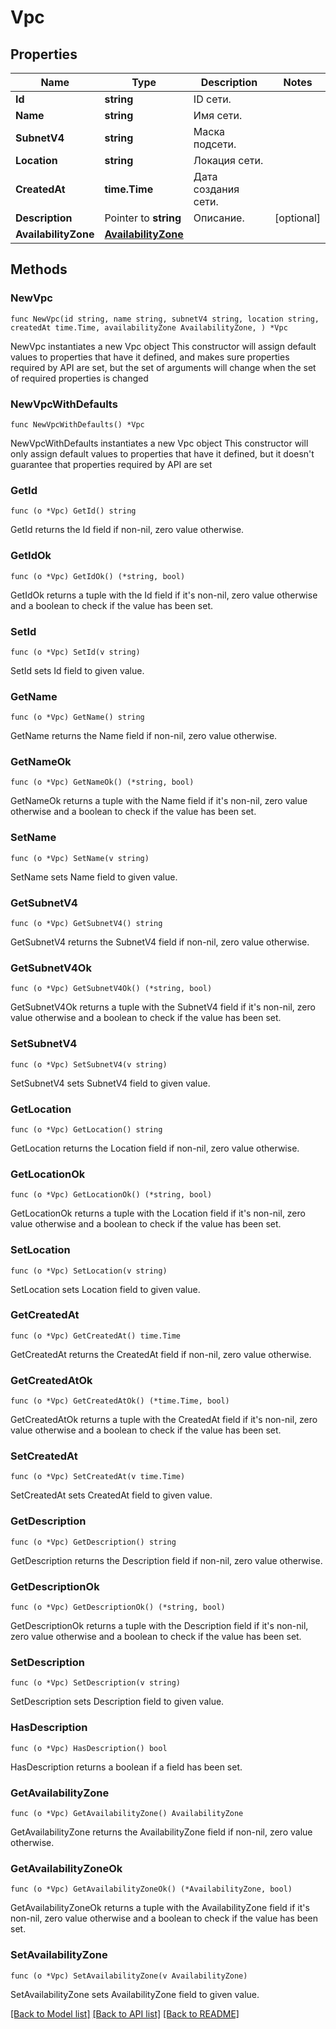 # Vpc

## Properties

Name | Type | Description | Notes
------------ | ------------- | ------------- | -------------
**Id** | **string** | ID сети. | 
**Name** | **string** | Имя сети. | 
**SubnetV4** | **string** | Маска подсети. | 
**Location** | **string** | Локация сети. | 
**CreatedAt** | **time.Time** | Дата создания сети. | 
**Description** | Pointer to **string** | Описание. | [optional] 
**AvailabilityZone** | [**AvailabilityZone**](AvailabilityZone.md) |  | 

## Methods

### NewVpc

`func NewVpc(id string, name string, subnetV4 string, location string, createdAt time.Time, availabilityZone AvailabilityZone, ) *Vpc`

NewVpc instantiates a new Vpc object
This constructor will assign default values to properties that have it defined,
and makes sure properties required by API are set, but the set of arguments
will change when the set of required properties is changed

### NewVpcWithDefaults

`func NewVpcWithDefaults() *Vpc`

NewVpcWithDefaults instantiates a new Vpc object
This constructor will only assign default values to properties that have it defined,
but it doesn't guarantee that properties required by API are set

### GetId

`func (o *Vpc) GetId() string`

GetId returns the Id field if non-nil, zero value otherwise.

### GetIdOk

`func (o *Vpc) GetIdOk() (*string, bool)`

GetIdOk returns a tuple with the Id field if it's non-nil, zero value otherwise
and a boolean to check if the value has been set.

### SetId

`func (o *Vpc) SetId(v string)`

SetId sets Id field to given value.


### GetName

`func (o *Vpc) GetName() string`

GetName returns the Name field if non-nil, zero value otherwise.

### GetNameOk

`func (o *Vpc) GetNameOk() (*string, bool)`

GetNameOk returns a tuple with the Name field if it's non-nil, zero value otherwise
and a boolean to check if the value has been set.

### SetName

`func (o *Vpc) SetName(v string)`

SetName sets Name field to given value.


### GetSubnetV4

`func (o *Vpc) GetSubnetV4() string`

GetSubnetV4 returns the SubnetV4 field if non-nil, zero value otherwise.

### GetSubnetV4Ok

`func (o *Vpc) GetSubnetV4Ok() (*string, bool)`

GetSubnetV4Ok returns a tuple with the SubnetV4 field if it's non-nil, zero value otherwise
and a boolean to check if the value has been set.

### SetSubnetV4

`func (o *Vpc) SetSubnetV4(v string)`

SetSubnetV4 sets SubnetV4 field to given value.


### GetLocation

`func (o *Vpc) GetLocation() string`

GetLocation returns the Location field if non-nil, zero value otherwise.

### GetLocationOk

`func (o *Vpc) GetLocationOk() (*string, bool)`

GetLocationOk returns a tuple with the Location field if it's non-nil, zero value otherwise
and a boolean to check if the value has been set.

### SetLocation

`func (o *Vpc) SetLocation(v string)`

SetLocation sets Location field to given value.


### GetCreatedAt

`func (o *Vpc) GetCreatedAt() time.Time`

GetCreatedAt returns the CreatedAt field if non-nil, zero value otherwise.

### GetCreatedAtOk

`func (o *Vpc) GetCreatedAtOk() (*time.Time, bool)`

GetCreatedAtOk returns a tuple with the CreatedAt field if it's non-nil, zero value otherwise
and a boolean to check if the value has been set.

### SetCreatedAt

`func (o *Vpc) SetCreatedAt(v time.Time)`

SetCreatedAt sets CreatedAt field to given value.


### GetDescription

`func (o *Vpc) GetDescription() string`

GetDescription returns the Description field if non-nil, zero value otherwise.

### GetDescriptionOk

`func (o *Vpc) GetDescriptionOk() (*string, bool)`

GetDescriptionOk returns a tuple with the Description field if it's non-nil, zero value otherwise
and a boolean to check if the value has been set.

### SetDescription

`func (o *Vpc) SetDescription(v string)`

SetDescription sets Description field to given value.

### HasDescription

`func (o *Vpc) HasDescription() bool`

HasDescription returns a boolean if a field has been set.

### GetAvailabilityZone

`func (o *Vpc) GetAvailabilityZone() AvailabilityZone`

GetAvailabilityZone returns the AvailabilityZone field if non-nil, zero value otherwise.

### GetAvailabilityZoneOk

`func (o *Vpc) GetAvailabilityZoneOk() (*AvailabilityZone, bool)`

GetAvailabilityZoneOk returns a tuple with the AvailabilityZone field if it's non-nil, zero value otherwise
and a boolean to check if the value has been set.

### SetAvailabilityZone

`func (o *Vpc) SetAvailabilityZone(v AvailabilityZone)`

SetAvailabilityZone sets AvailabilityZone field to given value.



[[Back to Model list]](../README.md#documentation-for-models) [[Back to API list]](../README.md#documentation-for-api-endpoints) [[Back to README]](../README.md)


